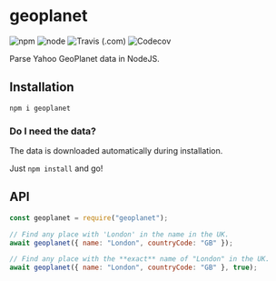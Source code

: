# geoplanet

![npm](https://img.shields.io/npm/v/geoplanet)
![node](https://img.shields.io/node/v/geoplanet)
![Travis (.com)](https://img.shields.io/travis/com/prouser123/geoplanet)
![Codecov](https://img.shields.io/codecov/c/gh/prouser123/geoplanet)

Parse Yahoo GeoPlanet data in NodeJS.

## Installation

`npm i geoplanet`

### Do I need the data?

The data is downloaded automatically during installation.

Just `npm install` and go!

## API

```js
const geoplanet = require("geoplanet");

// Find any place with 'London' in the name in the UK.
await geoplanet({ name: "London", countryCode: "GB" });

// Find any place with the **exact** name of "London" in the UK.
await geoplanet({ name: "London", countryCode: "GB" }, true);
```
